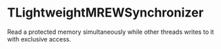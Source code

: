 # TLightweightMREWSynchronizer
Read a protected memory simultaneously while other threads writes to it with exclusive access.
